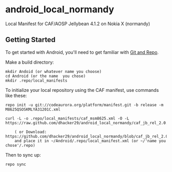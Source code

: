 android_local_normandy
======================

Local Manifest for CAF/AOSP Jellybean 4.1.2 on Nokia X (normandy)

Getting Started
---------------

To get started with Android, you'll need to get
familiar with [Git and Repo](http://source.android.com/download/using-repo).

Make a build directory:

	mkdir Andoid (or whatever name you choose)
	cd Android (or the name  you chose)
	mkdir .repo/local_manifests

To initialize your local repository using the CAF manifest, use commands like these:

    repo init -u git://codeaurora.org/platform/manifest.git -b release -m M8625QSOSKMLYA31201C.xml

    curl -L -o .repo/local_manifests/caf_msm8625.xml -O -L https://raw.github.com/dhacker29/android_local_normandy/caf_jb_rel_2.0.3/caf_msm8625.xml
 
    	( or Download: https://github.com/dhacker29/android_local_normandy/blob/caf_jb_rel_2.0.3/caf_msm8625.xml
		and place it in ~/Android/.repo/local_manifest.xml (or ~/'name you chose'/.repo)

Then to sync up:

    repo sync
